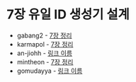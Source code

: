 # 7장 유일 ID 생성기 설계

- gabang2 - [7장 정리](https://www.notion.so/gabang2/7-ID-3f75f3e86c4a44bd94249eacaf61bdc7)
- karmapol - [7장 정리](https://github.com/KarmaPol/Obsidian_Vault/blob/main/1.%20Projects/대규모시스템설계%20스터디/7.%20분산%20시스템을%20위한%20유일%20ID%20생성기%20설계.md)
- an-jiohh - [링크 이름]()
- mintheon - [7장 정리](https://mintheon.com/devlog/2023/11/03/%EB%8C%80%EA%B7%9C%EB%AA%A8-%EC%8B%9C%EC%8A%A4%ED%85%9C-%EC%84%A4%EA%B3%84-%EA%B8%B0%EC%B4%88-07.-%EB%B6%84%EC%82%B0-%EC%8B%9C%EC%8A%A4%ED%85%9C%EC%9D%84-%EC%9C%84%ED%95%9C-%EC%9C%A0%EC%9D%BC-ID-%EC%83%9D%EC%84%B1%EA%B8%B0-%EC%84%A4%EA%B3%84/)
- gomudayya - [링크 이름]()
